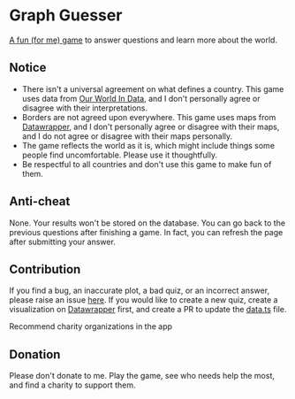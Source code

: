 # Graph Guesser

[A fun (for me) game](https://graph-guesser-8964.vercel.app/) to answer questions and learn more about the world.

## Notice

- There isn't a universal agreement on what defines a country. This game uses data from [Our World In Data](https://ourworldindata.org/), and I don't personally agree or disagree with their interpretations.
- Borders are not agreed upon everywhere. This game uses maps from [Datawrapper](https://app.datawrapper.de/), and I don't personally agree or disagree with their maps, and I do not agree or disagree with their maps personally.
- The game reflects the world as it is, which might include things some people find uncomfortable. Please use it thoughtfully.
- Be respectful to all countries and don't use this game to make fun of them.

## Anti-cheat

None. Your results won't be stored on the database. You can go back to the previous questions after finishing a game. In fact, you can refresh the page after submitting your answer.

## Contribution

If you find a bug, an inaccurate plot, a bad quiz, or an incorrect answer, please raise an issue [here](https://github.com/BurgerBurglar/graph-guesser/issues). If you would like to create a new quiz, create a visualization on [Datawrapper](https://app.datawrapper.de/) first, and create a PR to update the [data.ts](https://github.com/BurgerBurglar/graph-guesser/blob/main/src/data.ts) file.

Recommend charity organizations in the app

## Donation

Please don't donate to me. Play the game, see who needs help the most, and find a charity to support them.
